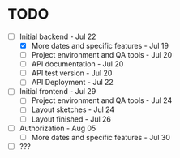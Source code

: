 # TODO

- [ ] Initial backend - Jul 22
  - [x] More dates and specific features - Jul 19
  - [ ] Project environment and QA tools - Jul 20
  - [ ] API documentation - Jul 20
  - [ ] API test version - Jul 20
  - [ ] API Deployment - Jul 22
- [ ] Initial frontend - Jul 29
  - [ ] Project environment and QA tools - Jul 24
  - [ ] Layout sketches - Jul 24
  - [ ] Layout finished - Jul 26
- [ ] Authorization - Aug 05
  - [ ] More dates and specific features - Jul 30
- [ ] ???
